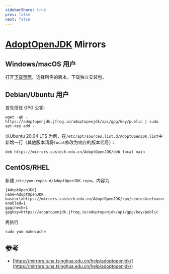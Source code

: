 ```yaml
---
sidebarShare: true
prev: false
next: false
---
```


# [AdoptOpenJDK](/AdoptOpenJDK) Mirrors

## Windows/macOS 用户

打开[下载页面](https://mirrors.sustech.edu.cn/AdoptOpenJDK/)，选择所需的版本，下载独立安装包。

## Debian/Ubuntu 用户

首先信任 GPG 公钥:

```shell
wget -qO - https://adoptopenjdk.jfrog.io/adoptopenjdk/api/gpg/key/public | sudo apt-key add -
```

以Ubuntu 20.04 LTS 为例，在`/etc/apt/sources.list.d/AdoptOpenJDK.list`中新增一行（其他版本请将`focal`修改为响应的版本代号）：

```bash
deb https://mirrors.sustech.edu.cn/AdoptOpenJDK/deb focal main
```

## CentOS/RHEL

新建 `/etc/yum.repos.d/AdoptOpenJDK.repo`，内容为

```
[AdoptOpenJDK]
name=AdoptOpenJDK
baseurl=https://mirrors.sustech.edu.cn/AdoptOpenJDK/rpm/centos$releasever-$basearch/
enabled=1
gpgcheck=1
gpgkey=https://adoptopenjdk.jfrog.io/adoptopenjdk/api/gpg/key/public
```

再执行

```shell
sudo yum makecache
```

## 参考

- [https://mirrors.tuna.tsinghua.edu.cn/help/adoptopenjdk/](https://mirrors.tuna.tsinghua.edu.cn/help/adoptopenjdk/)

